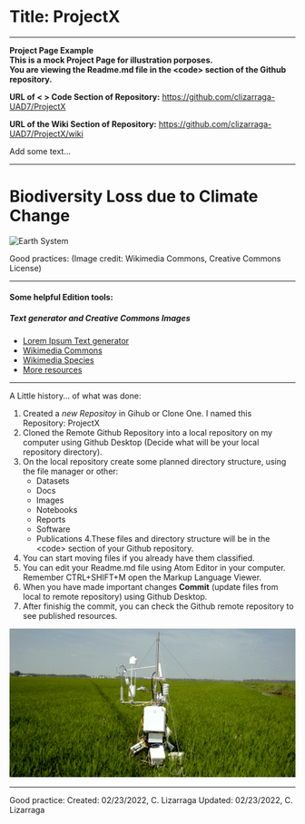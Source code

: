 # Title: ProjectX

***

**Project Page Example <br>
This is a mock Project Page for illustration porposes. <br>
You are viewing the Readme.md file in the \<code\> section of the Github repository.**

**URL of \< \> Code Section of Repository:** https://github.com/clizarraga-UAD7/ProjectX

**URL of the Wiki Section of Repository:** https://github.com/clizarraga-UAD7/ProjectX/wiki

Add some text...

***

# Biodiversity Loss due to Climate Change

![Earth System](https://upload.wikimedia.org/wikipedia/commons/thumb/e/ea/EEI_and_Excess_Heat_Inventory_2018.png/549px-EEI_and_Excess_Heat_Inventory_2018.png)

Good practices: (Image credit: Wikimedia Commons, Creative Commons License)

***

#### Some helpful Edition tools:

##### Text generator and Creative Commons Images

*  [Lorem Ipsum Text generator](https://www.lipsum.com)
*  [Wikimedia Commons](https://commons.wikimedia.org/wiki/Main_Page)
* [Wikimedia Species](https://species.wikimedia.org/wiki/Main_Page)
* [More resources](https://www.wikimedia.org)

***

A Little history... of what was done:

1. Created a _new Repositoy_ in Gihub or Clone One. I named this Repository: ProjectX
2. Cloned the Remote Github Repository into a local repository on my computer using Github Desktop (Decide what will be your local repository directory).
3. On the local repository create some planned directory structure, using the file manager or other:
   - Datasets
   - Docs
   - Images
   - Notebooks
   - Reports
   - Software
   - Publications
4.These files and directory structure will be in the \<code\> section of your Github repository.
5. You can start moving files if you already have them classified.
6. You can edit your Readme.md file using Atom Editor in your computer. Remember CTRL+SHIFT+M open the Markup Language Viewer.
7. When you have made important changes **Commit** (update files from local to remote repository) using Github Desktop.
8. After finishig the commit, you can check the Github remote repository to see published resources.

![Flux Tower](./Images/Methane-flux-tower-LICOR.jpg)

***
Good practice:
Created: 02/23/2022, C. Lizarraga
Updated: 02/23/2022, C. Lizarraga
